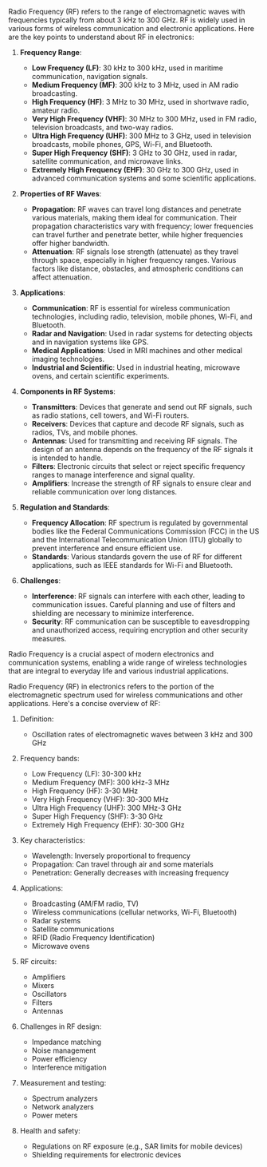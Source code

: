 Radio Frequency (RF) refers to the range of electromagnetic waves with frequencies typically from about 3 kHz to 300 GHz. RF is widely used in various forms of wireless communication and electronic applications. Here are the key points to understand about RF in electronics:

1. **Frequency Range**:
   - **Low Frequency (LF)**: 30 kHz to 300 kHz, used in maritime communication, navigation signals.
   - **Medium Frequency (MF)**: 300 kHz to 3 MHz, used in AM radio broadcasting.
   - **High Frequency (HF)**: 3 MHz to 30 MHz, used in shortwave radio, amateur radio.
   - **Very High Frequency (VHF)**: 30 MHz to 300 MHz, used in FM radio, television broadcasts, and two-way radios.
   - **Ultra High Frequency (UHF)**: 300 MHz to 3 GHz, used in television broadcasts, mobile phones, GPS, Wi-Fi, and Bluetooth.
   - **Super High Frequency (SHF)**: 3 GHz to 30 GHz, used in radar, satellite communication, and microwave links.
   - **Extremely High Frequency (EHF)**: 30 GHz to 300 GHz, used in advanced communication systems and some scientific applications.

2. **Properties of RF Waves**:
   - **Propagation**: RF waves can travel long distances and penetrate various materials, making them ideal for communication. Their propagation characteristics vary with frequency; lower frequencies can travel further and penetrate better, while higher frequencies offer higher bandwidth.
   - **Attenuation**: RF signals lose strength (attenuate) as they travel through space, especially in higher frequency ranges. Various factors like distance, obstacles, and atmospheric conditions can affect attenuation.

3. **Applications**:
   - **Communication**: RF is essential for wireless communication technologies, including radio, television, mobile phones, Wi-Fi, and Bluetooth.
   - **Radar and Navigation**: Used in radar systems for detecting objects and in navigation systems like GPS.
   - **Medical Applications**: Used in MRI machines and other medical imaging technologies.
   - **Industrial and Scientific**: Used in industrial heating, microwave ovens, and certain scientific experiments.

4. **Components in RF Systems**:
   - **Transmitters**: Devices that generate and send out RF signals, such as radio stations, cell towers, and Wi-Fi routers.
   - **Receivers**: Devices that capture and decode RF signals, such as radios, TVs, and mobile phones.
   - **Antennas**: Used for transmitting and receiving RF signals. The design of an antenna depends on the frequency of the RF signals it is intended to handle.
   - **Filters**: Electronic circuits that select or reject specific frequency ranges to manage interference and signal quality.
   - **Amplifiers**: Increase the strength of RF signals to ensure clear and reliable communication over long distances.

5. **Regulation and Standards**:
   - **Frequency Allocation**: RF spectrum is regulated by governmental bodies like the Federal Communications Commission (FCC) in the US and the International Telecommunication Union (ITU) globally to prevent interference and ensure efficient use.
   - **Standards**: Various standards govern the use of RF for different applications, such as IEEE standards for Wi-Fi and Bluetooth.

6. **Challenges**:
   - **Interference**: RF signals can interfere with each other, leading to communication issues. Careful planning and use of filters and shielding are necessary to minimize interference.
   - **Security**: RF communication can be susceptible to eavesdropping and unauthorized access, requiring encryption and other security measures.

Radio Frequency is a crucial aspect of modern electronics and communication systems, enabling a wide range of wireless technologies that are integral to everyday life and various industrial applications.

Radio Frequency (RF) in electronics refers to the portion of the electromagnetic spectrum used for wireless communications and other applications. Here's a concise overview of RF:

1. Definition:
   - Oscillation rates of electromagnetic waves between 3 kHz and 300 GHz

2. Frequency bands:
   - Low Frequency (LF): 30-300 kHz
   - Medium Frequency (MF): 300 kHz-3 MHz
   - High Frequency (HF): 3-30 MHz
   - Very High Frequency (VHF): 30-300 MHz
   - Ultra High Frequency (UHF): 300 MHz-3 GHz
   - Super High Frequency (SHF): 3-30 GHz
   - Extremely High Frequency (EHF): 30-300 GHz

3. Key characteristics:
   - Wavelength: Inversely proportional to frequency
   - Propagation: Can travel through air and some materials
   - Penetration: Generally decreases with increasing frequency

4. Applications:
   - Broadcasting (AM/FM radio, TV)
   - Wireless communications (cellular networks, Wi-Fi, Bluetooth)
   - Radar systems
   - Satellite communications
   - RFID (Radio Frequency Identification)
   - Microwave ovens

5. RF circuits:
   - Amplifiers
   - Mixers
   - Oscillators
   - Filters
   - Antennas

6. Challenges in RF design:
   - Impedance matching
   - Noise management
   - Power efficiency
   - Interference mitigation

7. Measurement and testing:
   - Spectrum analyzers
   - Network analyzers
   - Power meters

8. Health and safety:
   - Regulations on RF exposure (e.g., SAR limits for mobile devices)
   - Shielding requirements for electronic devices

